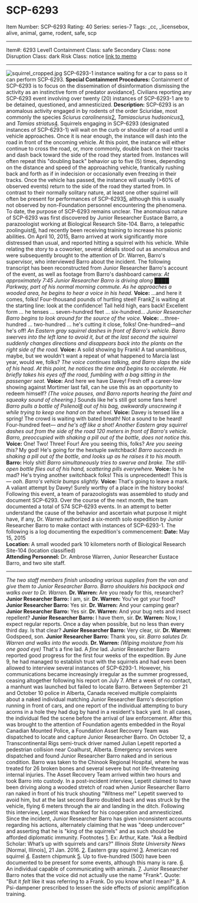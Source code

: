 # SCP-6293
Item Number: SCP-6293
Rating: 40
Series: series-7
Tags: _cc, _licensebox, alive, animal, game, rodent, safe, scp

---

Item#: 6293
Level1
Containment Class:
safe
Secondary Class:
none
Disruption Class:
dark
Risk Class:
notice
[link to memo](/classification-committee-memo)  

* * *
![squirrel_cropped.jpg](https://scp-wiki.wdfiles.com/local--files/scp-6293/squirrel_cropped.jpg)
SCP-6293-1 instance waiting for a car to pass so it can perform SCP-6293.
**Special Containment Procedures:** Containment of SCP-6293 is to focus on the dissemination of disinformation dismissing the activity as an instinctive form of predator avoidance[1](javascript:;). Civilians reporting any SCP-6293 event involving over twenty (20) instances of SCP-6293-1 are to be detained, questioned, and amnesticized.
**Description:** SCP-6293 is an anomalous activity engaged in by rodents of the order Sciuridae, most commonly the species _Sciurus carolinensis_[2](javascript:;), _Tamiasciurus hudsonicus_[3](javascript:;), and _Tamias striatus_[4](javascript:;).
Squirrels engaging in SCP-6293 (designated instances of SCP-6293-1) will wait on the curb or shoulder of a road until a vehicle approaches. Once it is near enough, the instance will dash into the road in front of the oncoming vehicle. At this point, the instance will either continue to cross the road, or, more commonly, double back on their tracks and dash back toward the side of the road they started from. Instances will often repeat this "doubling back" behavior up to five (5) times, depending on the distance and speed of the approaching vehicle, frantically rushing back and forth as if in indecision or occasionally even freezing in their tracks. Once the vehicle has passed, the instance will usually (>60% of observed events) return to the side of the road they started from.
In contrast to their normally solitary nature, at least one other squirrel will often be present for performances of SCP-6293[5](javascript:;), although this is usually not observed by non-Foundation personnel encountering the phenomena.
To date, the purpose of SCP-6293 remains unclear.
The anomalous nature of SCP-6293 was first discovered by Junior Researcher Eustace Barro, a parazoologist working at Biological Research Site-104. Barro, a telepathic zoolinguist[6](javascript:;), had recently been receiving training to increase his psionic abilities. On April 10, 2015, Barro arrived at work significantly more distressed than usual, and reported hitting a squirrel with his vehicle. While relating the story to a coworker, several details stood out as anomalous and were subsequently brought to the attention of Dr. Warren, Barro's supervisor, who interviewed Barro about the incident.
The following transcript has been reconstructed from Junior Researcher Barro's account of the event, as well as footage from Barro's dashboard camera:
_At approximately 7:45 Junior Researcher Barro is driving along ████ Parkway, part of his normal morning commute. As he approaches a wooded area, he begins to hear a voice in his head._
**Voice:** …and here it comes, folks! Four-thousand pounds of hurtling steel! Frank[7](javascript:;) is waiting at the starting line: look at the confidence! Tail held high, ears back! Excellent form … he tenses … seven-hundred feet … six-hundred…
_Junior Researcher Barro begins to look around for the source of the voice._
**Voice:** …three-hundred … two-hundred … he's cutting it close, folks! One-hundred—and he's off!
_An Eastern gray squirrel dashes in front of Barro's vehicle. Barro swerves into the left lane to avoid it, but at the last second the squirrel suddenly changes directions and disappears back into the plants on the right side of the road._
**Voice:** A solid showing by Frank! A tad unambitious, maybe, but we wouldn't want a repeat of what happened to Marcia last year, would we, folks?
_The voice continues talking, and Barro slaps the side of his head. At this point, he notices the time and begins to accelerate. He briefly takes his eyes off the road, fumbling with a bag sitting in the passenger seat._
**Voice:** And here we have Davey! Fresh off a career-low showing against Mortimer last fall, can he use this as an opportunity to redeem himself? _(The voice pauses, and Barro reports hearing the faint and squeaky sound of cheering.)_ Sounds like he's still got some fans here!
_Barro pulls a bottle of Psilenol[8](javascript:;) out of his bag, awkwardly unscrewing it while trying to keep one hand on the wheel._
**Voice:** Davey is tensed like a spring! The crowd is waiting with bated breath! Not a sound to be heard! Four-hundred feet— _and he's off like a shot!_
_Another Eastern gray squirrel dashes out from the side of the road 120 meters in front of Barro's vehicle. Barro, preoccupied with shaking a pill out of the bottle, does not notice this._
**Voice:** One! Two! Three! Four! Are you seeing this, folks? _Are you seeing this?_ My god! He's going for the hextuple switchback!
_Barro succeeds in shaking a pill out of the bottle, and looks up as he raises it to his mouth._
**Barro:** Holy shit!
_Barro simultaneously tries to swerve and brake. The still-open bottle flies out of his hand, scattering pills everywhere._
**Voice:** Is he mad? He's trying another switchback folks! This is unprecedented!! This is— _ooh_.
_Barro's vehicle bumps slightly._
**Voice:** That's going to leave a mark. A valiant attempt by Davey! Surely worthy of a place in the history books!
Following this event, a team of parazoologists was assembled to study and document SCP-6293. Over the course of the next month, the team documented a total of 574 SCP-6293 events. In an attempt to better understand the cause of the behavior and ascertain what purpose it might have, if any, Dr. Warren authorized a six-month solo expedition by Junior Researcher Barro to make contact with instances of SCP-6293-1. The following is a log documenting the expedition's commencement:
**Date:** May 15, 2015  
**Location:** A small wooded park 10 kilometers north of Biological Research Site-104 (location classified)  
**Attending Personnel:** Dr. Ambrose Warren, Junior Researcher Eustace Barro, and two site staff.
* * *
_The two staff members finish unloading various supplies from the van and give them to Junior Researcher Barro. Barro shoulders his backpack and walks over to Dr. Warren._
**Dr. Warren:** Are you ready for this, researcher?
**Junior Researcher Barro:** I am, sir.
**Dr. Warren:** You've got your food?
**Junior Researcher Barro:** Yes sir.
**Dr. Warren:** And your camping gear?
**Junior Researcher Barro:** Yes sir.
**Dr. Warren:** And your bug nets and insect repellent?
**Junior Researcher Barro:** I have them, sir.
**Dr. Warren:** Now, I expect regular reports. Once a day when possible, but no less than every third day. Is that clear?
**Junior Researcher Barro:** Very clear, sir.
**Dr. Warren:** Godspeed, son.
**Junior Researcher Barro:** Thank you, sir.
_Barro salutes Dr. Warren and walks into the woods._
**Dr. Warren:** _(Wiping moisture from his one good eye)_ That's a fine lad. A _fine_ lad.
Junior Researcher Barro reported good progress for the first four weeks of the expedition. By June 9, he had managed to establish trust with the squirrels and had even been allowed to interview several instances of SCP-6293-1. However, his communications became increasingly irregular as the summer progressed, ceasing altogether following his report on July 7. After a week of no contact, a manhunt was launched but failed to locate Barro.
Between September 21 and October 10 police in Alberta, Canada received multiple complaints about a naked individual matching Junior Researcher Barro's description running in front of cars, and one report of the individual attempting to bury acorns in a hole they had dug by hand in a resident's back yard. In all cases, the individual fled the scene before the arrival of law enforcement. After this was brought to the attention of Foundation agents embedded in the Royal Canadian Mounted Police, a Foundation Asset Recovery Team was dispatched to locate and capture Junior Researcher Barro.
On October 12, a Transcontinental Rigs semi-truck driver named Julian Lepetit reported a pedestrian collision near Coalhurst, Alberta. Emergency services were dispatched and found Junior Researcher Barro naked and in serious condition. Barro was taken to the Chinook Regional Hospital, where he was treated for 26 broken bones and several severe but not life-threatening internal injuries. The Asset Recovery Team arrived within two hours and took Barro into custody.
In a post-incident interview, Lepetit claimed to have been driving along a wooded stretch of road when Junior Researcher Barro ran naked in front of his truck shouting "Witness me!" Lepetit swerved to avoid him, but at the last second Barro doubled back and was struck by the vehicle, flying 6 meters through the air and landing in the ditch. Following this interview, Lepetit was thanked for his cooperation and amnesticized.
Since the incident, Junior Researcher Barro has given inconsistent accounts regarding his actions, alternately claiming that he was "deep undercover" and asserting that he is "king of the squirrels" and as such should be afforded diplomatic immunity.
Footnotes
[1](javascript:;). Ex: Arthur, Kate. "Ask a Redbird Scholar: What’s up with squirrels and cars?" _Illinois State University News_ [Normal, Illinois], 21 Jan. 2016.
[2](javascript:;). Eastern gray squirrel
[3](javascript:;). American red squirrel
[4](javascript:;). Eastern chipmunk
[5](javascript:;). Up to five-hundred (500) have been documented to be present for some events, although this many is rare.
[6](javascript:;). An individual capable of communicating with animals.
[7](javascript:;). Junior Researcher Barro notes that the voice did not actually use the name "Frank". Quote: "But it _felt_ like it was referring to a Frank. Do you know what I mean?"
[8](javascript:;). A Psi-dampener prescribed to lessen the side effects of psionic amplification training.